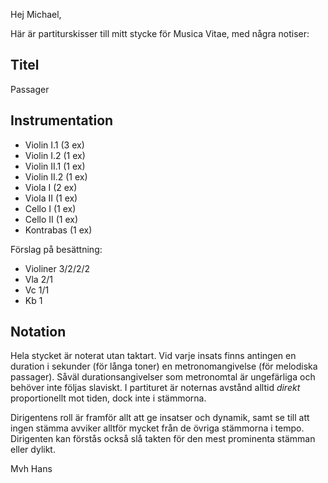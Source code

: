 
Hej Michael,

Här är partiturskisser till mitt stycke för Musica Vitae, med några notiser:

Titel
----------

Passager


Instrumentation
----------

  * Violin I.1  (3 ex)
  * Violin I.2  (1 ex)
  * Violin II.1 (1 ex)
  * Violin II.2 (1 ex)
  * Viola I     (2 ex)
  * Viola II    (1 ex)
  * Cello I     (1 ex)
  * Cello II    (1 ex)
  * Kontrabas   (1 ex)

Förslag på besättning: 

  * Violiner 3/2/2/2
  * Vla 2/1
  * Vc  1/1
  * Kb  1

Notation
----------

Hela stycket är noterat utan taktart. Vid varje insats finns antingen en duration i 
sekunder (för långa toner) en metronomangivelse (för melodiska passager). Såväl 
durationsangivelser som metronomtal är ungefärliga och behöver inte följas slaviskt. 
I partituret är noternas avstånd alltid *direkt* proportionellt mot tiden, dock inte i 
stämmorna.

Dirigentens roll är framför allt att ge insatser och dynamik, samt se till att ingen 
stämma avviker alltför mycket från de övriga stämmorna i tempo. Dirigenten kan förstås 
också slå takten för den mest prominenta stämman eller dylikt.


Mvh Hans


